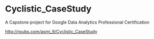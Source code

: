 # Cyclistic_CaseStudy
A Capstone project for Google Data Analytics Professional Certification

http://rpubs.com/asmi_9/Cyclistic_CaseStudy
